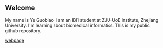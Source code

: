 ## Welcome 
My name is Ye Guobiao. 
I am an IBI1 student at ZJU-UoE institute, Zhejiang University. I'm learning about biomedical informatics. This is my public github repository.

[webpage](https://c.zju.edu.cn/)  

